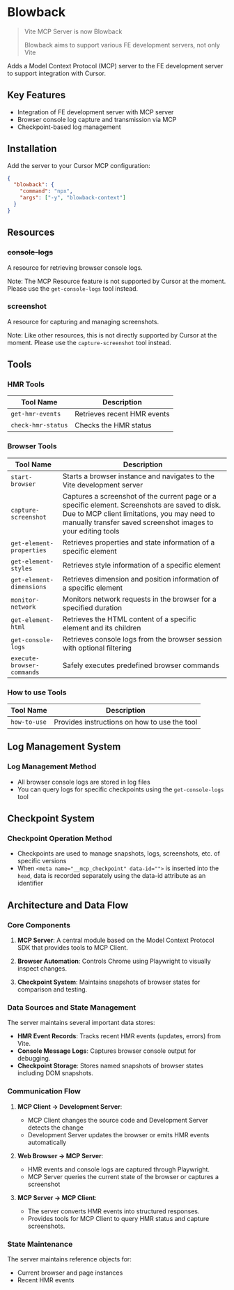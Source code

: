 # Blowback

> Vite MCP Server is now Blowback
>
> Blowback aims to support various FE development servers, not only Vite

Adds a Model Context Protocol (MCP) server to the FE development server to support integration with Cursor.

## Key Features

- Integration of FE development server with MCP server
- Browser console log capture and transmission via MCP
- Checkpoint-based log management

## Installation

Add the server to your Cursor MCP configuration:

```json
{
  "blowback": {
    "command": "npx",
    "args": ["-y", "blowback-context"]
  }
}
```

## Resources

### ~~console-logs~~

A resource for retrieving browser console logs.

Note: The MCP Resource feature is not supported by Cursor at the moment. Please use the `get-console-logs` tool instead.

### screenshot

A resource for capturing and managing screenshots.

Note: Like other resources, this is not directly supported by Cursor at the moment. Please use the `capture-screenshot` tool instead.

## Tools

### HMR Tools

| Tool Name | Description |
|-----------|-------------|
| `get-hmr-events` | Retrieves recent HMR events |
| `check-hmr-status` | Checks the HMR status |

### Browser Tools

| Tool Name | Description |
|-----------|-------------|
| `start-browser` | Starts a browser instance and navigates to the Vite development server |
| `capture-screenshot` | Captures a screenshot of the current page or a specific element. Screenshots are saved to disk. Due to MCP client limitations, you may need to manually transfer saved screenshot images to your editing tools |
| `get-element-properties` | Retrieves properties and state information of a specific element |
| `get-element-styles` | Retrieves style information of a specific element |
| `get-element-dimensions` | Retrieves dimension and position information of a specific element |
| `monitor-network` | Monitors network requests in the browser for a specified duration |
| `get-element-html` | Retrieves the HTML content of a specific element and its children |
| `get-console-logs` | Retrieves console logs from the browser session with optional filtering |
| `execute-browser-commands` | Safely executes predefined browser commands |

### How to use Tools

| Tool Name | Description |
|-----------|-------------|
| `how-to-use` | Provides instructions on how to use the tool |

## Log Management System

### Log Management Method

- All browser console logs are stored in log files
- You can query logs for specific checkpoints using the `get-console-logs` tool

## Checkpoint System

### Checkpoint Operation Method
- Checkpoints are used to manage snapshots, logs, screenshots, etc. of specific versions
- When `<meta name="__mcp_checkpoint" data-id="">` is inserted into the `head`, data is recorded separately using the data-id attribute as an identifier

## Architecture and Data Flow

### Core Components

1. **MCP Server**: A central module based on the Model Context Protocol SDK that provides tools to MCP Client.

2. **Browser Automation**: Controls Chrome using Playwright to visually inspect changes.

3. **Checkpoint System**: Maintains snapshots of browser states for comparison and testing.

### Data Sources and State Management

The server maintains several important data stores:

- **HMR Event Records**: Tracks recent HMR events (updates, errors) from Vite.
- **Console Message Logs**: Captures browser console output for debugging.
- **Checkpoint Storage**: Stores named snapshots of browser states including DOM snapshots.

### Communication Flow

1. **MCP Client → Development Server**:
   - MCP Client changes the source code and Development Server detects the change
   - Development Server updates the browser or emits HMR events automatically

2. **Web Browser → MCP Server**:
   - HMR events and console logs are captured through Playwright.
   - MCP Server queries the current state of the browser or captures a screenshot

3. **MCP Server → MCP Client**:
   - The server converts HMR events into structured responses.
   - Provides tools for MCP Client to query HMR status and capture screenshots.

### State Maintenance

The server maintains reference objects for:
- Current browser and page instances
- Recent HMR events
